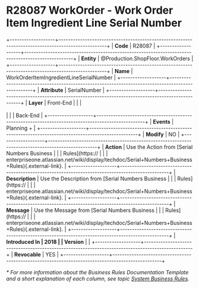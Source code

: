 ﻿---
erp.type: front-end-business-rule
erp.entity: Production.ShopFloor.WorkOrders
---

# R28087 WorkOrder - Work Order Item Ingredient Line Serial Number
+-------------------+--------------------------------------------------------------------------------------------------+
| **Code**          | R28087                                                                                           |
+-------------------+--------------------------------------------------------------------------------------------------+
| **Entity**        | @Production.ShopFloor.WorkOrders                                                                 |
+-------------------+--------------------------------------------------------------------------------------------------+
| **Name**          | WorkOrderItemIngredientLineSerialNumber                                                          |
+-------------------+--------------------------------------------------------------------------------------------------+
| **Attribute**     | SerialNumber                                                                                     |
+-------------------+--------------------------------------------------------------------------------------------------+
| **Layer**         | Front-End                                                                                        |
|                   | <br/><br/>                                                                                       |
|                   | Back-End                                                                                         |
+-------------------+--------------------------------------------------------------------------------------------------+
| **Events**        | Planning +                                                                                       |
+-------------------+--------------------------------------------------------------------------------------------------+
| **Modify**        | NO                                                                                               |
+-------------------+--------------------------------------------------------------------------------------------------+
| **Action**        | Use the Action from [Serial Numbers Business                                                     |
|                   | Rules](https://                                                                                  |
|                   | enterpriseone.atlassian.net/wiki/display/techdoc/Serial+Numbers+Business+Rules){.external-link}. |
+-------------------+--------------------------------------------------------------------------------------------------+
| **Description**   | Use the Description from [Serial Numbers Business                                                |
|                   | Rules](https://                                                                                  |
|                   | enterpriseone.atlassian.net/wiki/display/techdoc/Serial+Numbers+Business+Rules){.external-link}. |
+-------------------+--------------------------------------------------------------------------------------------------+
| **Message**       | Use the Message from [Serial Numbers Business                                                    |
|                   | Rules](https://                                                                                  |
|                   | enterpriseone.atlassian.net/wiki/display/techdoc/Serial+Numbers+Business+Rules){.external-link}. |
+-------------------+--------------------------------------------------------------------------------------------------+
| **Introduced In   | 2018                                                                                             |
| Version**         |                                                                                                  |
+-------------------+--------------------------------------------------------------------------------------------------+
| **Revocable**     | YES                                                                                              |
+-------------------+--------------------------------------------------------------------------------------------------+

*\* For more information about the Business Rules Documentation Template and a short explanation of each column, see
topic [System Business Rules](../templates/template-description-system-business-rules.md).*
